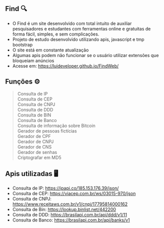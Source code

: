 ## Find 🔍

- O Find é um site desenvolvido com total intuito de auxiliar pesquisadores e estudantes com ferramentas online e gratuitas de forma fácil, simples, e sem complicações.
- Projeto de estudo desenvolvido utilizando apis, javascript e tmp bootstrap
- O site está em constante atualização
- Algumas apis podem não funcionar se o usuário utilizar extensões que bloqueiam anúncios
- Acesse em: https://luideveloper.github.io/FindWeb/

 ## Funções ⚙️

 > Consulta de IP
 <br> Consulta de CEP
 <br> Consulta de CNPJ
 <br> Consulta de DDD
 <br> Consulta de BIN
 <br> Consulta de Banco
 <br> Consulta de informação sobre Bitcoin
 <br> Gerador de pessoas fictícias
 <br> Gerador de CPF
 <br> Gerador de CNPJ
 <br> Gerador de CNS
 <br> Gerador de senhas
 <br> Criptografar em MD5
 
 ## Apis utilizadas 🖥️
 
 - Consulta de IP: https://ipapi.co/185.153.176.39/json/
 - Consulta de CEP: https://viacep.com.br/ws/03015-970/json
 - Consulta de CNPJ: https://www.receitaws.com.br/v1/cnpj/17795814000162
 - Consulta de Bin: https://lookup.binlist.net/442200
 - Consulta de DDD: https://brasilapi.com.br/api/ddd/v1/11
 - Consulta de Banco: https://brasilapi.com.br/api/banks/v1


